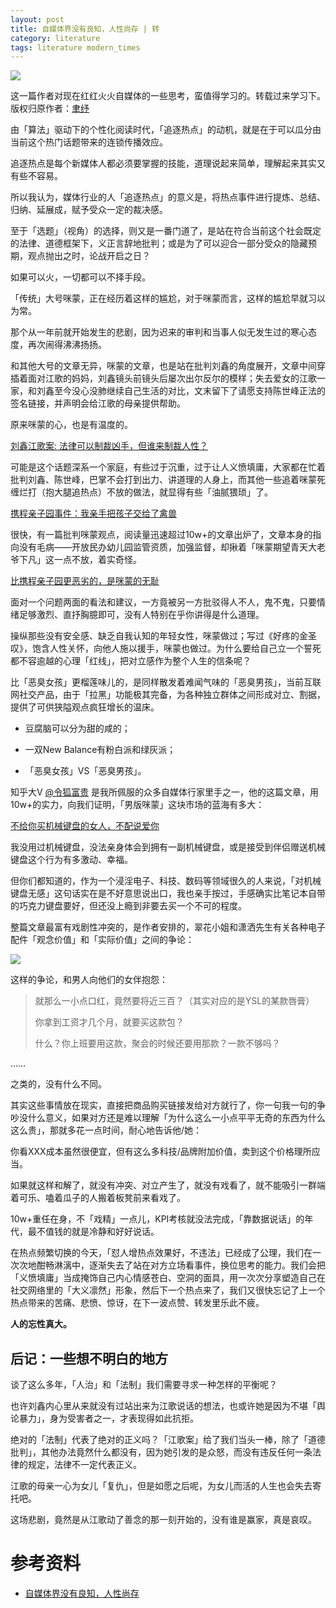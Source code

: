 ```yaml
---
layout: post
title: 自媒体界没有良知，人性尚存 | 转
category: literature
tags: literature modern_times
---
```

![](https://cdn.kelu.org/blog/2017/11/selfmedia.jpg)

这一篇作者对现在红红火火自媒体的一些思考，蛮值得学习的。转载过来学习下。版权归原作者：[聿纾](https://www.zhihu.com/people/deepdarkfantastic)

由「算法」驱动下的个性化阅读时代，「追逐热点」的动机，就是在于可以瓜分由当前这个热门话题带来的连锁传播效应。

追逐热点是每个新媒体人都必须要掌握的技能，道理说起来简单，理解起来其实又有些不容易。

所以我认为，媒体行业的人「追逐热点」的意义是，将热点事件进行提炼、总结、归纳、延展成，赋予受众一定的裁决感。

至于「选题」（视角）的选择，则又是一番门道了，是站在符合当前这个社会既定的法律、道德框架下，义正言辞地批判；或是为了可以迎合一部分受众的隐藏预期，观点抛出之时，论战开启之日？

如果可以火，一切都可以不择手段。

「传统」大号咪蒙，正在经历着这样的尴尬，对于咪蒙而言，这样的尴尬早就习以为常。

那个从一年前就开始发生的悲剧，因为迟来的审判和当事人似无发生过的寒心态度，再次闹得沸沸扬扬。

和其他大号的文章无异，咪蒙的文章，也是站在批判刘鑫的角度展开，文章中间穿插着面对江歌的妈妈，刘鑫镜头前镜头后屡次出尔反尔的模样；失去爱女的江歌一家，和刘鑫至今没心没肺继续自己生活的对比，文末留下了请愿支持陈世峰正法的签名链接，并声明会给江歌的母亲提供帮助。

原来咪蒙的心，也是有温度的。

[刘鑫江歌案: 法律可以制裁凶手，但谁来制裁人性？](http://link.zhihu.com/?target=http%3A//news.ifeng.com/a/20171113/53199043_0.shtml)

可能是这个话题深系一个家庭，有些过于沉重，过于让人义愤填庸，大家都在忙着批判刘鑫、陈世峰，巴掌不会打到出力、讲道理的人身上，而其他一些追着咪蒙死缠烂打（抱大腿追热点）不放的做法，就显得有些「油腻猥琐」了。

[携程亲子园事件：我亲手把孩子交给了禽兽](http://link.zhihu.com/?target=http%3A//news.ifeng.com/a/20171108/53090572_0.shtml)

很快，有一篇批判咪蒙观点，阅读量迅速超过10w+的文章出炉了，文章本身的指向没有毛病——开放民办幼儿园监管资质，加强监督，却揪着「咪蒙期望青天大老爷下凡」这一点不放，着实奇怪。

[比携程亲子园更恶劣的，是咪蒙的无耻](http://link.zhihu.com/?target=http%3A//www.sohu.com/a/203453892_177272)

面对一个问题两面的看法和建议，一方竟被另一方批驳得人不人，鬼不鬼，只要情绪足够激烈、直抒胸臆即可，没有人特别在乎你讲得是什么道理。

操纵那些没有安全感、缺乏自我认知的年轻女性，咪蒙做过；写过《好疼的金圣叹》，饱含人性关怀，向他人施以援手，咪蒙也做过。为什么要给自己立一个誓死都不容逾越的心理「红线」，把对立感作为整个人生的信条呢？

比「恶臭女孩」更榴莲味儿的，是同样散发着难闻气味的「恶臭男孩」，当前互联网社交产品，由于「拉黑」功能极其完备，为各种独立群体之间形成对立、割据，提供了可供狭隘观点疯狂增长的温床。

*   豆腐脑可以分为甜的咸的；

*   一双New Balance有粉白派和绿灰派；

*   「恶臭女孩」VS「恶臭男孩」。

知乎大V [@令狐富贵](http://www.zhihu.com/people/63eacf6b6e04c11213ad875d252c7a96) 是我所佩服的众多自媒体行家里手之一，他的这篇文章，用10w+的实力，向我们证明，「男版咪蒙」这块市场的蓝海有多大：

[不给你买机械键盘的女人，不配说爱你](http://link.zhihu.com/?target=http%3A//news.ifeng.com/a/20171108/53075051_0.shtml)

我没用过机械键盘，没法亲身体会到拥有一副机械键盘，或是接受到伴侣赠送机械键盘这个行为有多激动、幸福。

但你们都知道的，作为一个浸淫电子、科技、数码等领域很久的人来说，「对机械键盘无感」这句话实在是不好意思说出口，我也亲手按过，手感确实比笔记本自带的巧克力键盘要好，但还没上瘾到非要去买一个不可的程度。

整篇文章最富有戏剧性冲突的，是作者安排的，翠花小姐和潇洒先生有关各种电子配件「观念价值」和「实际价值」之间的争论：

![](https://cdn.kelu.org/blog/2017/11/selfmedia2.jpg)

这样的争论，和男人向他们的女伴抱怨：

> 就那么一小点口红，竟然要将近三百？（其实对应的是YSL的某款唇膏）
> 
> 你拿到工资才几个月，就要买这款包？
> 
> 什么？你上班要用这款，聚会的时候还要用那款？一款不够吗？

……

之类的，没有什么不同。

其实这些事情放在现实，直接把商品购买链接发给对方就行了，你一句我一句的争吵没什么意义，如果对方还是难以理解「为什么这么一小点平平无奇的东西为什么这么贵」，那就多花一点时间，耐心地告诉他/她：

你看XXX成本虽然很便宜，但有这么多科技/品牌附加价值，卖到这个价格理所应当。

如果就这样和解了，就没有冲突、对立产生了，就没有戏看了，就不能吸引一群端着可乐、嗑着瓜子的人搬着板凳前来看戏了。

10w+重任在身，不「戏精」一点儿，KPI考核就没法完成，「靠数据说话」的年代，最不值钱的就是冷静和好好说话。

在热点频繁切换的今天，「怼人增热点效果好，不违法」已经成了公理，我们在一次次地酣畅淋漓中，逐渐失去了站在对方立场看事件，换位思考的能力。我们会把「义愤填庸」当成掩饰自己内心情感苍白、空洞的面具，用一次次分享塑造自己在社交网络里的「大义凛然」形象，然后下一个热点来了，我们又很快忘记了上一个热点带来的苦痛、悲愤、惊讶，在下一波点赞、转发里乐此不疲。

**人的忘性真大。**

## 后记：一些想不明白的地方

谈了这么多年，「人治」和「法制」我们需要寻求一种怎样的平衡呢？

也许刘鑫内心里从来就没有过站出来为江歌说话的想法，也或许她是因为不堪「舆论暴力」，身为受害者之一，才表现得如此抗拒。

绝对的「法制」代表了绝对的正义吗？「江歌案」给了我们当头一棒，除了「道德批判」，其他办法竟然什么都没有，因为她引发的是众怒，而没有违反任何一条法律的规定，法律不一定代表正义。

江歌的母亲一心为女儿「复仇」，但是如愿之后呢，为女儿而活的人生也会失去寄托吧。

这场悲剧，竟然是从江歌动了善念的那一刻开始的，没有谁是赢家，真是哀叹。


# 参考资料

* [自媒体界没有良知，人性尚存](https://zhuanlan.zhihu.com/p/31031297?group_id=913861222265626624)
